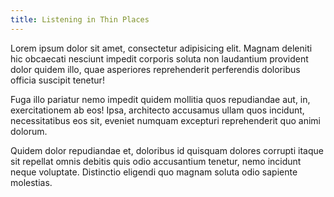 ```yaml
---
title: Listening in Thin Places
---
```


Lorem ipsum dolor sit amet, consectetur adipisicing elit. Magnam deleniti hic obcaecati nesciunt impedit corporis soluta non laudantium provident dolor quidem illo, quae asperiores reprehenderit perferendis doloribus officia suscipit tenetur!

Fuga illo pariatur nemo impedit quidem mollitia quos repudiandae aut, in, exercitationem ab eos! Ipsa, architecto accusamus ullam quos incidunt, necessitatibus eos sit, eveniet numquam excepturi reprehenderit quo animi dolorum.

Quidem dolor repudiandae et, doloribus id quisquam dolores corrupti itaque sit repellat omnis debitis quis odio accusantium tenetur, nemo incidunt neque voluptate. Distinctio eligendi quo magnam soluta odio sapiente molestias.
